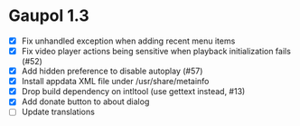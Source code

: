 Gaupol 1.3
==========

* [x] Fix unhandled exception when adding recent menu items
* [x] Fix video player actions being sensitive when playback
      initialization fails (#52)
* [x] Add hidden preference to disable autoplay (#57)
* [x] Install appdata XML file under /usr/share/metainfo
* [x] Drop build dependency on intltool (use gettext instead, #13)
* [x] Add donate button to about dialog
* [ ] Update translations
